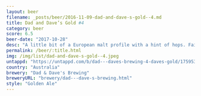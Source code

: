 ```yaml
---
layout: beer
filename: _posts/beer/2016-11-09-dad-and-dave-s-gold--4.md
title: Dad and Dave’s Gold #4
category: beer
score: 6.5
beer-date: "2017-10-28"
desc: "A little bit of a European malt profile with a hint of hops. Fairly easy drinking but not too exciting"
permalink: /beer/:title.html
img: /img/list/dad-and-dave-s-gold--4.jpeg
untappd: "https://untappd.com/b/dad---daves-brewing-4-daves-gold/1759538"
country: "Australia"
brewery: "Dad & Dave's Brewing"
breweryURL: "brewery/dad---dave-s-brewing.html"
style: "Golden Ale"
---
```

